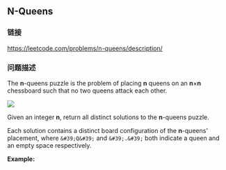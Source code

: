 ## N-Queens  
### 链接  
https://leetcode.com/problems/n-queens/description/  
### 问题描述
The **n**-queens puzzle is the problem of placing **n** queens on an **n**&times;**n** chessboard such that no two queens attack each other.

<img src="https://leetcode.com/static/images/problemset/8-queens.png" />

Given an integer **n**, return all distinct solutions to the **n**-queens puzzle.

Each solution contains a distinct board configuration of the **n**-queens&#39; placement, where `&#39;Q&#39;` and `&#39;.&#39;` both indicate a queen and an empty space respectively.

**Example:**
